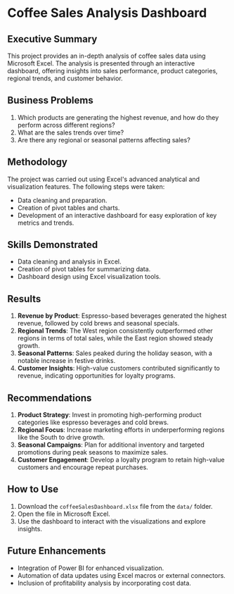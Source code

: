 # Coffee Sales Analysis Dashboard

## Executive Summary
This project provides an in-depth analysis of coffee sales data using Microsoft Excel. The analysis is presented through an interactive dashboard, offering insights into sales performance, product categories, regional trends, and customer behavior.

## Business Problems
1. Which products are generating the highest revenue, and how do they perform across different regions?
2. What are the sales trends over time?
3. Are there any regional or seasonal patterns affecting sales?

## Methodology
The project was carried out using Excel's advanced analytical and visualization features. The following steps were taken:
- Data cleaning and preparation.
- Creation of pivot tables and charts.
- Development of an interactive dashboard for easy exploration of key metrics and trends.

## Skills Demonstrated
- Data cleaning and analysis in Excel.
- Creation of pivot tables for summarizing data.
- Dashboard design using Excel visualization tools.

## Results
1. **Revenue by Product**: Espresso-based beverages generated the highest revenue, followed by cold brews and seasonal specials.
2. **Regional Trends**: The West region consistently outperformed other regions in terms of total sales, while the East region showed steady growth.
3. **Seasonal Patterns**: Sales peaked during the holiday season, with a notable increase in festive drinks.
4. **Customer Insights**: High-value customers contributed significantly to revenue, indicating opportunities for loyalty programs.

## Recommendations
1. **Product Strategy**: Invest in promoting high-performing product categories like espresso beverages and cold brews.
2. **Regional Focus**: Increase marketing efforts in underperforming regions like the South to drive growth.
3. **Seasonal Campaigns**: Plan for additional inventory and targeted promotions during peak seasons to maximize sales.
4. **Customer Engagement**: Develop a loyalty program to retain high-value customers and encourage repeat purchases.

## How to Use
1. Download the `coffeeSalesDashboard.xlsx` file from the `data/` folder.
2. Open the file in Microsoft Excel.
3. Use the dashboard to interact with the visualizations and explore insights.

## Future Enhancements
- Integration of Power BI for enhanced visualization.
- Automation of data updates using Excel macros or external connectors.
- Inclusion of profitability analysis by incorporating cost data.
